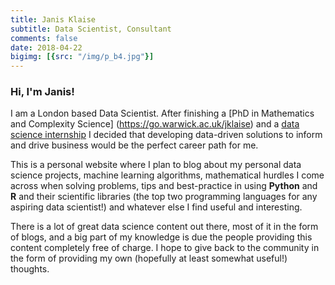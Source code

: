 ```yaml
---
title: Janis Klaise
subtitle: Data Scientist, Consultant
comments: false
date: 2018-04-22
bigimg: [{src: "/img/p_b4.jpg"}]
---
```


### Hi, I'm Janis!

I am a London based Data Scientist. After finishing a [PhD in Mathematics and
Complexity Science] (https://go.warwick.ac.uk/jklaise) and a [data science
internship](http://spectraanalytics.com) I decided that developing data-driven
solutions to inform and drive business would be the perfect career path for me.

This is a personal website where I plan to blog about my personal data science
projects, machine learning algorithms, mathematical hurdles I come across when
solving problems, tips and best-practice in using **Python** and **R** and their
scientific libraries (the top two programming languages for any aspiring data
scientist!) and whatever else I find useful and interesting.

There is a lot of great data science content out there, most of it in the form
of blogs, and a big part of my knowledge is due the people providing this
content completely free of charge. I hope to give back to the community in the
form of providing my own (hopefully at least somewhat useful!) thoughts.
